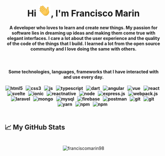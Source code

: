 
<h1 align="center">Hi <img src="https://raw.githubusercontent.com/ABSphreak/ABSphreak/master/gifs/Hi.gif" width="40px" />, I'm Francisco Marin</h1>

<!-- <h5 align="center">About Me</h5> -->
<h4 align="center">A developer who loves to learn and create new things. My passion for software lies in dreaming up ideas and making them come true with elegant interfaces. I care a lot about the user experience and the quality of the code of the things that I build.
I learned a lot from the open source community and I love doing the same with others.<h4/>

<br>

<h4 align="center">Some technologies, languages, frameworks that I have interacted with and use every day.<h4/>
	
<p align="center">
	<img src="https://img.shields.io/badge/Html5-DD4B25?style=for-the-badge&logo=html5&logoColor=white" alt="html5" />&nbsp;&nbsp;
	<img src="https://img.shields.io/badge/Css3-1572B6?style=for-the-badge&logo=css3&logoColor" alt="css3" />&nbsp;&nbsp;
	<img src="https://img.shields.io/badge/JavaScript-F7DF1E?style=for-the-badge&logo=javascript&logoColor=black" alt="js" />&nbsp;&nbsp;
	<img src="https://img.shields.io/badge/Typescript-3178C6?style=for-the-badge&logo=typescript&logoColor=white" alt="typescript" />&nbsp;&nbsp;
	<img src="https://img.shields.io/badge/Dart-1C2834?style=for-the-badge&logo=dart&logoColor" alt="dart" />&nbsp;&nbsp;
	<img src="https://img.shields.io/badge/Angular-DD0031?style=for-the-badge&logo=angular&logoColor" alt="angular" />&nbsp;&nbsp;
	<img src="https://img.shields.io/badge/Vue.js-263238?style=for-the-badge&logo=vue.js&logoColor" alt="vue" />&nbsp;&nbsp;
	<img src="https://img.shields.io/badge/React JS-1C1C1C?style=for-the-badge&logo=react&logoColor" alt="react" />&nbsp;&nbsp;
	<img src="https://img.shields.io/badge/svelte%20-FF3E00.svg?&style=for-the-badge&logo=svelte&logoColor=white" alt="svelte" />&nbsp;&nbsp;
	<img src="https://img.shields.io/badge/Ionic-0079BF?style=for-the-badge&logo=ionic&logoColor=white" alt="ionic" />&nbsp;&nbsp;
	<img src="https://img.shields.io/badge/react_native%20-%2320232a.svg?&style=for-the-badge&logo=react&logoColor=%2361DAFB" alt="reactnative" />&nbsp;&nbsp;
	<img src="https://img.shields.io/badge/node.js%20-339933.svg?&style=for-the-badge&logo=node.js&logoColor=white" alt="node" />&nbsp;&nbsp;
	<img src="https://img.shields.io/badge/express.js%20-%23000.svg?&style=for-the-badge&logo=express&logoColor=white" alt="express.js" />&nbsp;&nbsp;
	<img src="https://img.shields.io/badge/webpack-2F4C84.svg?&style=for-the-badge&logo=webpack&logoColor=white" alt="webpack.js" />&nbsp;&nbsp;
	<img src="https://img.shields.io/badge/laravel-FF2D20?style=for-the-badge&logo=laravel&logoColor=white" alt="laravel" />&nbsp;&nbsp;
	<img src="https://img.shields.io/badge/MongoDB-%234ea94b.svg?&style=for-the-badge&logo=mongodb&logoColor=white" alt="mongo" />&nbsp;&nbsp;
	<img src="https://img.shields.io/badge/MySQL-4479A1?style=for-the-badge&logo=mysql&logoColor=white" alt="mysql" />&nbsp;&nbsp;
	<img src="https://img.shields.io/badge/Firebase-ffca28?style=for-the-badge&logo=firebase&logoColor=black" alt="firebase" />&nbsp;&nbsp;
	<img src="https://img.shields.io/badge/postman-FF6C37?style=for-the-badge&logo=postman&logoColor=white" alt="postman" />&nbsp;&nbsp;
	<img src="https://img.shields.io/badge/git-F05032?style=for-the-badge&logo=git&logoColor=white" alt="git" />&nbsp;&nbsp;
	<img src="https://img.shields.io/badge/Visual Studio Code-007ACC?style=for-the-badge&logo=visualstudiocode&logoColor=white" alt="git" />&nbsp;&nbsp;
	<img src="https://img.shields.io/badge/yarn-2C8EBB?style=for-the-badge&logo=yarn&logoColor=white" alt="yarn" />&nbsp;&nbsp;
	<img src="https://img.shields.io/badge/npm-CB3837?style=for-the-badge&logo=npm&logoColor=white" alt="npm" />&nbsp;&nbsp;
	<img src="https://img.shields.io/badge/Terminal-4D4D4D?style=for-the-badge&logo=windows-terminal&logoColor=white" alt="npm" />&nbsp;&nbsp;
</p>

</br>

<h2 style="margin-top: 20px">
    📈 My GitHub Stats
</h2>

<p align="center"> <img src="https://github-readme-stats.vercel.app/api?username=franciscomarin98&show_icons=true&theme=gotham" alt="franciscomarin98" style="margin-top: 20px" />

</br>
